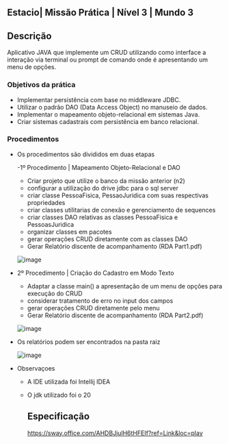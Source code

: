 ## Estacio| Missão Prática | Nível 3 | Mundo 3

## Descrição

 Aplicativo JAVA que implemente um CRUD utilizando como interface a interação via terminal ou prompt de comando onde é apresentando um menu de opções.
     

### Objetivos da prática

  - Implementar persistência com base no middleware JDBC.
  - Utilizar o padrão DAO (Data Access Object) no manuseio de dados.
  - Implementar o mapeamento objeto-relacional em sistemas Java.
  - Criar sistemas cadastrais com persistência em banco relacional.
   
### Procedimentos

- Os procedimentos são divididos em duas etapas

  -1º Procedimento | Mapeamento Objeto-Relacional e DAO
     -   Criar projeto que utilize o banco da missão anterior (n2)
     -   configurar a utilização do drive jdbc para o sql server
     -   criar classe PessoaFisica, PessaoJuridica com suas respectivas propriedades
     -   criar classes utilitarias de conexão e gerenciamento de sequences 
     -   criar classes DAO relativas as classes PessoaFisica e PessoasJuridica 
     -   organizar classes em pacotes
     -   gerar operações CRUD diretamente com as classes DAO   
     -   Gerar Relatório discente de acompanhamento (RDA Part1.pdf) 
      
   ![image](https://github.com/msbzz/estacio.m3.n3/assets/44148209/2348498f-de9a-4711-ace3-d9e4198d4bf5)

 -  2º Procedimento | Criação do Cadastro em Modo Texto

     -   Adaptar a classe main() a apresentação de um menu de opções para execução do CRUD
     -   considerar tratamento de erro no input dos campos
     -   gerar operações CRUD diretamente pelo menu    
     -   Gerar Relatório discente de acompanhamento (RDA Part2.pdf)
    
   
     ![image](https://github.com/msbzz/estacio.m3.n3/assets/44148209/5a497556-008a-4a1c-abab-00b512c24860)


    


 - Os relatórios podem ser encontrados na pasta raiz

     ![image](https://github.com/msbzz/estacio.m3.n3/assets/44148209/7de67716-e9a6-4c10-80e3-5b8c5c60df26)

- Observaçoes
   - A IDE utilizada foi Intellij IDEA
   - O jdk utilizado foi o 20 


     
     ## Especificação
      https://sway.office.com/AHDBJjulH6tHFEIf?ref=Link&loc=play
    
   
